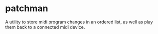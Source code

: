 # patchman
A utility to store midi program changes in an ordered list, as well as play them back to a connected midi device.

